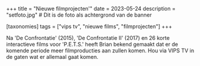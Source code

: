 +++
title = "Nieuwe filmprojecten'"
date = 2023-05-24
description = "setfoto.jpg" # Dit is de foto als achtergrond van de banner

[taxonomies]
tags = ["vips tv", "nieuwe films", "filmprojecten"]
+++

Na 'De Confrontatie' (2015), 'De Confrontatie II' (2017) en 26 korte interactieve films voor 'P.E.T.S.' heeft Brian bekend gemaakt dat er de komende periode meer filmproducties aan zullen komen. Hou via VIPS TV in de gaten wat er allemaal gaat komen.

